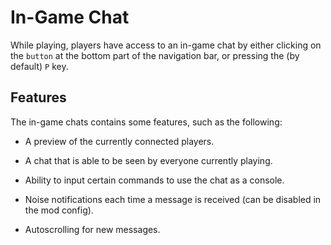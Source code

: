 # In-Game Chat
While playing, players have access to an in-game chat by either clicking on the `button` at the bottom part of the navigation bar, or pressing the (by default) `P` key.

## Features
The in-game chats contains some features, such as the following:
* A preview of the currently connected players.

* A chat that is able to be seen by everyone currently playing.

* Ability to input certain commands to use the chat as a console.

* Noise notifications each time a message is received (can be disabled in the mod config).

* Autoscrolling for new messages.